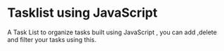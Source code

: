 # Tasklist using JavaScript
A Task List to organize tasks built using JavaScript , you can add ,delete and filter your tasks using this.
